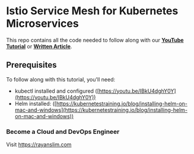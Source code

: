 # Istio Service Mesh for Kubernetes Microservices

This repo contains all the code needed to follow along with our **[YouTube Tutorial](https://youtu.be/iFoE5sDyxpM)** or **[Written Article](https://kubernetestraining.io/blog/istio-kiali-kubernetes-service-mesh-your-microservices)**.

## Prerequisites

To follow along with this tutorial, you'll need:

- kubectl installed and configured ([https://youtu.be/IBkU4dghY0Y](https://youtu.be/IBkU4dghY0Y))
- Helm installed: ([https://kubernetestraining.io/blog/installing-helm-on-mac-and-windows](https://kubernetestraining.io/blog/installing-helm-on-mac-and-windows))

### Become a Cloud and DevOps Engineer

Visit https://rayanslim.com
